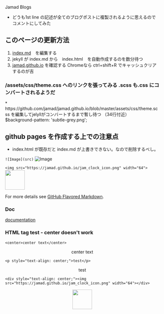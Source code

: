 Jamad Blogs


* どうも1st line の記述が全てのブログポストに複製されるように思えるので　 コメントにしてみた


## このページの更新方法 
1. [index.md](https://github.com/jamad/jamad.github.io/edit/master/index.md)　を編集する
2. jekyll が index.md から　index.html　を自動作成するのを数分待つ
3. [jamad.github.io](https://jamad.github.io/) を確認する Chromeなら ctrl+shift+R でキャッシュクリアするのが吉

### /assets/css/theme.css へのリンクを張ってみる .scss も.css にコンバートされるようだ
<link rel="stylesheet" type="text/css" href="/assets/css/theme.css">
* https://github.com/jamad/jamad.github.io/blob/master/assets/css/theme.scss を編集してjelyllがコンバートするまで暫し待つ （34行付近） $background-pattern: 'subtle-grey.png'; 


## github pages を作成する上での注意点
* index.html が既存だと index.md が上書きできない。なので削除するべし。



```![Image](src)```
![Image](https://jamad.github.io/jam_clock_icon.png)

```<img src="https://jamad.github.io/jam_clock_icon.png" width="64">```
<img src="https://jamad.github.io/jam_clock_icon.png" width="64">

For more details see [GitHub Flavored Markdown](https://guides.github.com/features/mastering-markdown/).

### Doc
[documentation](https://help.github.com/categories/github-pages-basics/) 

### HTML tag test - center doesn't work

`<center>center text</center>`
<center>center text</center>

`<p style="text-align: center;">test</p>`
<p style="text-align: center;">test</p>

`<div style="text-align: center;"><img src="https://jamad.github.io/jam_clock_icon.png" width="64"></div>`
<div style="text-align: center;"><img src="https://jamad.github.io/jam_clock_icon.png" width="64"></div>



